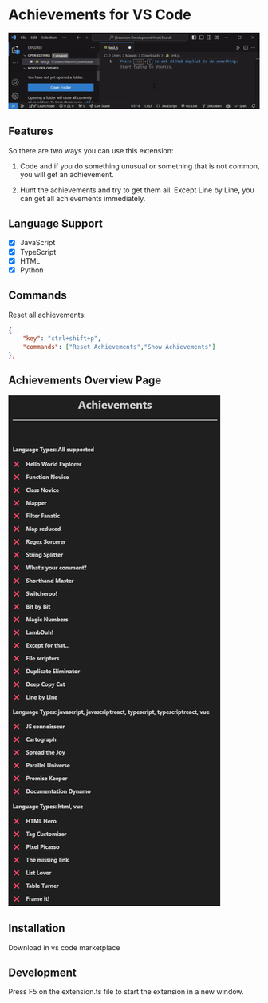 # Achievements for VS Code

![Achievements Preview](images/preview.gif)


## Features

So there are two ways you can use this extension:

1. Code and if you do something unusual or something that is not common, you will get an achievement.

2. Hunt the achievements and try to get them all. Except Line by Line, you can get all achievements immediately.

## Language Support

- [x] JavaScript
- [x] TypeScript
- [x] HTML
- [x] Python 

## Commands

Reset all achievements:
```json
{
    "key": "ctrl+shift+p",
    "commands": ["Reset Achievements","Show Achievements"]
},

```

## Achievements Overview Page

![Achievements.png](images/Achievements.png)

## Installation

Download in vs code marketplace

## Development

Press F5 on the extension.ts file to start the extension in a new window.